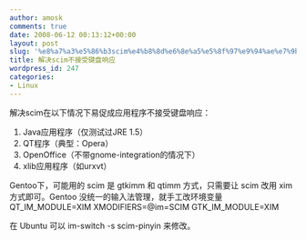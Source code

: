 ```yaml
---
author: amosk
comments: true
date: 2008-06-12 00:13:12+00:00
layout: post
slug: '%e8%a7%a3%e5%86%b3scim%e4%b8%8d%e6%8e%a5%e5%8f%97%e9%94%ae%e7%9b%98%e7%9b%b8%e5%ba%94'
title: 解决scim不接受键盘响应
wordpress_id: 247
categories:
- Linux
---
```


解决scim在以下情况下易促成应用程序不接受键盘响应：
1. Java应用程序（仅测试过JRE 1.5）
2. QT程序（典型：Opera）
3. OpenOffice（不带gnome-integration的情况下）
4. xlib应用程序（如urxvt）

Gentoo下，可能用的 scim 是 gtkimm 和 qtimm 方式，只需要让 scim 改用 xim 方式即可。Gentoo 没统一的输入法管理，就手工改环境变量
QT_IM_MODULE=XIM
XMODIFIERS=@im=SCIM
GTK_IM_MODULE=XIM

在 Ubuntu 可以 im-switch -s scim-pinyin  来修改。
